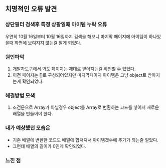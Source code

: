 ## 치명적인 오류 발견

### 상단필터 검색후 특정 상황일때 아이템 누락 오류 

우연히 10월 16일부터 10월 16일까지 검색을 해보니 마지막 페이지에 아이템이 하나있을때 화면에 보여지지 않는걸 알게 되었다.
   
### 원인파악
	
1. 개발자도구에서 봐도 페이지는 제대로 받아지는걸 확인할 수 있었다.
2. 이전 페이지는 []로 구성되어있지만 마지막페이지 아이템은 그냥 object로 받아지는게 확인되었다.

### 해결방법 모색

1. 조건문으로 Array가 아닐경우  object를  Array로 변환하는 코드를 넣어서 새로운 배열을 만들어야 한다.

### 내가 예상했던 모습은

* 기존 배열에 변환한 코드도 배열에 합쳐져서 아이템갯수에 추가가 되는줄 알았다.
* 그런데 배열의 길이가 0인게 확인되었다.



### 느낀 점
   